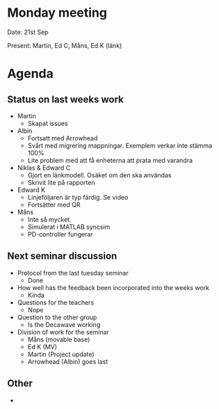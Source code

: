 # Monday meeting
Date: 21st Sep

Present: Martin, Ed C, Måns, Ed K (länk)


# Agenda


## Status on last weeks work
  - Martin 
    - Skapat issues
  - Albin
    - Fortsatt med Arrowhead
    - Svårt med migrering mappningar. Exemplem verkar inte stämma 100%
    - Lite problem med att få enheterna att prata med varandra
  - Niklas & Edward C
    - Gjort en länkmodell. Osäket om den ska användas
    - Skrivit lite på rapporten
  - Edward K
    - Linjeföljaren är typ färdig. Se video
    - Fortsätter med QR
  - Måns
    - Inte så mycket. 
    - Simulerat i MATLAB syncsim
    - PD-controller fungerar
  
## Next seminar discussion
- Protocol from the last tuesday seminar
  - Done
- How well has the feedback been incorporated into the weeks work
  - Kinda
- Questions for the teachers
  - Nope
- Question to the other group
  - Is the Decawave working
- Division of work for the seminar
  - Måns (movable base)
  - Ed K (MV)
  - Martin (Project update)
  - Arrowhead (Albin) goes last

## Other 
- 


